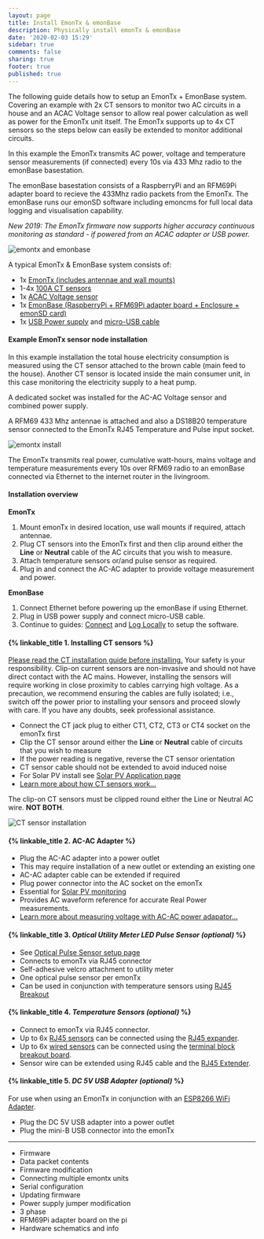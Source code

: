 ```yaml
---
layout: page
title: Install EmonTx & emonBase
description: Physically install emonTx & emonBase
date: '2020-02-03 15:29'
sidebar: true
comments: false
sharing: true
footer: true
published: true
---
```


The following guide details how to setup an EmonTx + EmonBase system. Covering an example with 2x CT sensors to monitor two AC circuits in a house and an ACAC Voltage sensor to allow real power calculation as well as power for the EmonTx unit itself. The EmonTx supports up to 4x CT sensors so the steps below can easily be extended to monitor additional circuits. 

In this example the EmonTx transmits AC power, voltage and temperature sensor measurements (if connected) every 10s via 433 Mhz radio to the emonBase basestation. 

The emonBase basestation consists of a RaspberryPi and an RFM69Pi adapter board to recieve the 433Mhz radio packets from the EmonTx. The emonBase runs our emonSD software including emoncms for full local data logging and visualisation capability.

*New 2019: The EmonTx firmware now supports higher accuracy continuous monitoring as standard - if powered from an ACAC adapter or USB power.*

![emontx and emonbase](/images/setup/emontxemonbase.jpg)

A typical EmonTx & EmonBase system consists of:

- 1x [EmonTx (includes antennae and wall mounts)](https://shop.openenergymonitor.com/emontx-v3-electricity-monitoring-transmitter/)
- 1-4x [100A CT sensors](https://shop.openenergymonitor.com/100a-max-clip-on-current-sensor-ct/)
- 1x [ACAC Voltage sensor](https://shop.openenergymonitor.com/ac-ac-power-supply-adapter-ac-voltage-sensor-uk-plug/)
- 1x [EmonBase (RaspberryPi + RFM69Pi adapter board + Enclosure + emonSD card)](https://shop.openenergymonitor.com/emonbase-web-connected-base-station/)
- 1x [USB Power supply](https://shop.openenergymonitor.com/5v-dc-usb-power-adapter-uk-plug/) and [micro-USB cable](https://shop.openenergymonitor.com/micro-usb-cable-20-awg-emonbase/)

#### Example EmonTx sensor node installation

In this example installation the total house electricity consumption is measured using the CT sensor attached to the brown cable (main feed to the house). Another CT sensor is located inside the main consumer unit, in this case monitoring the electricity supply to a heat pump.

A dedicated socket was installed for the AC-AC Voltage sensor and combined power supply. 

A RFM69 433 Mhz antennae is attached and also a DS18B20 temperature sensor connected to the EmonTx RJ45 Temperature and Pulse input socket.

![emontx install](/images/setup/emontx_install.JPG)

The EmonTx transmits real power, cumulative watt-hours, mains voltage and temperature measurements every 10s over RFM69 radio to an emonBase connected via Ethernet to the internet router in the livingroom.

#### Installation overview

**EmonTx**

1. Mount emonTx in desired location, use wall mounts if required, attach antennae.
2. Plug CT sensors into the EmonTx first and then clip around either the **Line** or **Neutral** cable of the AC circuits that you wish to measure.
3. Attach temperature sensors or/and pulse sensor as required.
3. Plug in and connect the AC-AC adapter to provide voltage measurement and power.

**EmonBase**

1. Connect Ethernet before powering up the emonBase if using Ethernet.
2. Plug in USB power supply and connect micro-USB cable.
3. Continue to guides: [Connect](/setup/connect) and [Log Locally](/setup/local) to setup the software.

#### {% linkable_title 1. **Installing CT sensors** %}

<p class='note warning'>
<a href="https://learn.openenergymonitor.org/electricity-monitoring/ct-sensors/installation">Please read the CT installation guide before installing.</a>
Your safety is your responsibility. Clip-on current sensors are non-invasive and should not have direct contact with the AC mains. However, installing the sensors will require working in close proximity to cables carrying high voltage. As a precaution, we recommend ensuring the cables are fully isolated; i.e., switch off the power prior to installing your sensors and proceed slowly with care. If you have any doubts, seek professional assistance.
</p>


- Connect the CT jack plug to either CT1, CT2, CT3 or CT4 socket on the emonTx first
- Clip the CT sensor around either the **Line** or **Neutral** cable of circuits that you wish to measure
- If the power reading is negative, reverse the CT sensor orientation
- CT sensor cable should not be extended to avoid induced noise
- For Solar PV install see [Solar PV Application page](/applications/solar-pv/#sensor-installation)
- [Learn more about how CT sensors work...](https://learn.openenergymonitor.org/electricity-monitoring/voltage-sensing/measuring-voltage-with-an-acac-power-adapter)

<p class='note'>
The clip-on CT sensors must be clipped round either the Line or Neutral AC wire. <strong>NOT BOTH</strong>.
</p>

![CT sensor installation ](/images/applications/solar-pv/ctinstall.jpg)

#### {% linkable_title 2. **AC-AC Adapter** %}
- Plug the AC-AC adapter into a power outlet
- This may require installation of a new outlet or extending an existing one
- AC-AC adapter cable can be extended if required
- Plug power connector into the AC socket on the emonTx
- Essential for [Solar PV monitoring](/applications/solar-pv/#sensor-installation)
- Provides AC waveform reference for accurate Real Power measurements.
- [Learn more about measuring voltage with AC-AC power adapator...](https://learn.openenergymonitor.org/electricity-monitoring/voltage-sensing/measuring-voltage-with-an-acac-power-adapter)

#### {% linkable_title 3. *Optical Utility Meter LED Pulse Sensor (optional)* %}
- See [Optical Pulse Sensor setup page](http://openenergymonitor.org/emon/opticalpulsesensor)
- Connects to emonTx via RJ45 connector
- Self-adhesive velcro attachment to utility meter
- One optical pulse sensor per emonTx
- Can be used in conjunction with temperature sensors using [RJ45 Breakout](http://shop.openenergymonitor.com/rj45-expander-for-ds18b20-pulse-sensors/)

#### {% linkable_title 4. *Temperature Sensors (optional)* %}
- Connect to emonTx via RJ45 connector.
- Up to 6x [RJ45 sensors](https://shop.openenergymonitor.com/rj45-encapsulated-ds18b20-temperature-sensor/) can be connected using the [RJ45 expander](http://shop.openenergymonitor.com/rj45-expander-for-ds18b20-pulse-sensors/).
- Up to 6x [wired sensors](https://shop.openenergymonitor.com/encapsulated-ds18b20-temperature-sensor/) can be connected using the [terminal block breakout board](https://shop.openenergymonitor.com/rj45-to-terminal-block-breakout-for-ds18b20/).
- Sensor wire can be extended using RJ45 cable and the [RJ45 Extender](http://shop.openenergymonitor.com/rj45-extender/).

#### {% linkable_title 5. *DC 5V USB Adapter (optional)* %}

For use when using an EmonTx in conjunction with an [ESP8266 WiFi Adapter](https://shop.openenergymonitor.com/esp8266-wifi-adapter-for-emontx/).

- Plug the DC 5V USB adapter into a power outlet
- Plug the mini-B USB connector into the emonTx

---

- Firmware
- Data packet contents
- Firmware modification
- Connecting multiple emontx units
- Serial configuration
- Updating firmware
- Power supply jumper modification
- 3 phase
- RFM69Pi adapter board on the pi
- Hardware schematics and info 
